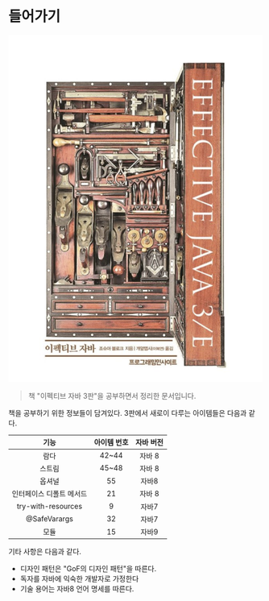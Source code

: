 # 들어가기

![대표사진](../intro.png)

> 책 "이펙티브 자바 3판"을 공부하면서 정리한 문서입니다.

책을 공부하기 위한 정보들이 담겨있다. 3판에서 새로이 다루는 아이템들은 다음과 같다.

| 기능 | 아이템 번호 | 자바 버전 |
| :--: | :--: | :--: |
| 람다 | 42~44 | 자바 8 |
| 스트림 | 45~48 | 자바 8 |
| 옵셔널 | 55 | 자바8 |
| 인터페이스 디폴트 메서드 | 21 | 자바 8 |
| try-with-resources | 9 | 자바7 | 
| @SafeVarargs | 32 | 자바7 |
| 모듈 | 15 | 자바9 |

기타 사항은 다음과 같다.

* 디자인 패턴은 "GoF의 디자인 패턴"을 따른다.
* 독자를 자바에 익숙한 개발자로 가정한다
* 기술 용어는 자바8 언어 명세를 따른다.




